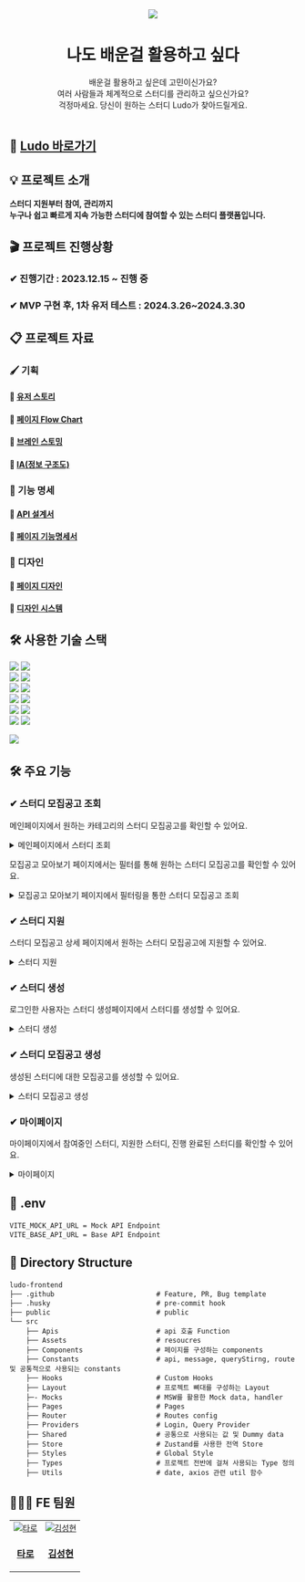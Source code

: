 <div align="center">
 <img src="https://github.com/Ludo-SMP/ludo-frontend/assets/62270427/7a2e3718-072d-4cad-83de-eb7f030222ad"/>
  <h1>나도 배운걸 활용하고 싶다</h1>
  배운걸 활용하고 싶은데 고민이신가요?
  <br/>
  여러 사람들과 체계적으로 스터디를 관리하고 싶으신가요?
  <br/>
  걱정마세요. 당신이 원하는 스터디 Ludo가 찾아드릴게요.
  <br/><br/>
</div>

## 📎 [Ludo 바로가기](https://ludoapi.store/)

## 💡 프로젝트 소개
**스터디 지원부터 참여, 관리까지**<br>
**누구나 쉽고 빠르게 지속 가능한 스터디에 참여할 수 있는 스터디 플랫폼입니다.**

## 🎬 프로젝트 진행상황
### ✔︎ 진행기간 : 2023.12.15 ~ 진행 중
### ✔︎ MVP 구현 후, 1차 유저 테스트 : 2024.3.26~2024.3.30

## 📋 프로젝트 자료
### 🖌 기획
#### 📓 [유저 스토리](https://docs.google.com/spreadsheets/d/14xlWLKUEV8hrthsYjRFmHcRLDtWRKmthFgiiYNGrhwA/edit#gid=0) 
#### 📓 [페이지 Flow Chart](https://www.figma.com/file/aCw6w4LCjTczfRGlmD1bhV/Page-flow-chart?type=whiteboard&node-id=0-1&t=99pRF5UZwzy7u5i5-0) <br>
#### 📓 [브레인 스토밍](https://www.figma.com/file/VSxOLuyKKZobloOcFja93N/Brain-storming?type=whiteboard&node-id=2-94&t=UZ5vevbuqABdPsBq-0)
#### 📓 [IA(정보 구조도)](https://www.figma.com/file/Sho4QHn0XqEptYBBlbf704/Page-Layout?type=design&node-id=206-31&mode=design&t=YTrENpZjUN2rJ4Dj-0)

### 📄 기능 명세
#### 📓 [API 설계서](https://docs.google.com/spreadsheets/d/1k5yFrSlqPm0CyEveOGeCBCnf-aVGZu66lDkS83l4K-A/edit?invite=CLiLo-UL#gid=0)
#### 📓 [페이지 기능명세서](https://docs.google.com/spreadsheets/d/1TejPT93Gi3ztsGqPt5lpAY1UMFvruP80D9pFmkwy1fI/edit?invite=CLS0q4EH#gid=0)

### 🎨 디자인
#### 📓 [페이지 디자인](https://www.figma.com/file/Sho4QHn0XqEptYBBlbf704/Page-Layout?type=design&node-id=281-174&mode=design&t=TeYlIf3mTucRE1I6-0)
#### 📓 [디자인 시스템](https://www.figma.com/file/OLgSF11mOFN5MpcYzpD3N3/Design-System?type=design&node-id=1121-950&mode=design&t=2ZrFmOMMTcunVk5h-0)


## 🛠 사용한 기술 스택
<img src="https://img.shields.io/badge/React-18.2.0-blue?logo=react"> <img src="https://img.shields.io/badge/TypeSript-5.2.2-blue?logo=react"><br>
<img src="https://img.shields.io/badge/ReactQuery-5.17.9-blue?logo=react-query"> <img src="https://img.shields.io/badge/Zustand-4.5.0-blue?logo=Zustand"><br>
<img src="https://img.shields.io/badge/StyledComponents-6.1.8-blue?logo=styledcomponents"> <img src="https://img.shields.io/badge/MSW-2.2.4-blue?logo=msw"> <br>
<img src="https://img.shields.io/badge/Prettier-3.2.5-blue?logo=prettier"> <img src="https://img.shields.io/badge/Eslint-8.55.0-blue?logo=esLint"> <br>
<img src="https://img.shields.io/badge/Vite-5.0.8-blue?logo=vite"> <img src="https://img.shields.io/badge/Nelify--blue?logo=netlify"> <br>
<img src="https://img.shields.io/badge/ReactHookForm-7.50.1-blue?logo=react-hook-form"> <img src="https://img.shields.io/badge/ReactRouterDom-6.22.0-blue?logo=react-router-dom"><br>

<img src="https://github.com/Ludo-SMP/ludo-frontend/assets/62270427/d347aa15-be96-4343-b41a-783ba1c4d7b8"/>

## 🛠 주요 기능

### ✔︎ 스터디 모집공고 조회
메인페이지에서 원하는 카테고리의 스터디 모집공고를 확인할 수 있어요.
<details markdown="1">
<summary>메인페이지에서 스터디 조회</summary>
  <img width="600" src="src/Assets/images/search1.gif">
</details>

모집공고 모아보기 페이지에서는 필터를 통해 원하는 스터디 모집공고를 확인할 수 있어요.

<details markdown="1">
<summary>모집공고 모아보기 페이지에서 필터링을 통한 스터디 모집공고 조회</summary>
  <img width="600" src="src/Assets/images/search2.gif">
</details>

### ✔︎ 스터디 지원
스터디 모집공고 상세 페이지에서 원하는 스터디 모집공고에 지원할 수 있어요.
<details markdown="1">
<summary>스터디 지원</summary>
  <img width="600" src="src/Assets/images/apply.gif">
</details>

### ✔︎ 스터디 생성
로그인한 사용자는 스터디 생성페이지에서 스터디를 생성할 수 있어요.
<details markdown="1">
<summary>스터디 생성</summary>
  <img width="600" src="src/Assets/images/study.gif">
</details>

### ✔︎ 스터디 모집공고 생성
생성된 스터디에 대한 모집공고를 생성할 수 있어요.
<details markdown="1">
<summary>스터디 모집공고 생성</summary>
  <img width="600" src="src/Assets/images/recruitment.gif">
</details>

### ✔︎ 마이페이지
마이페이지에서 참여중인 스터디, 지원한 스터디, 진행 완료된 스터디를 확인할 수 있어요.
<details markdown="1">
<summary>마이페이지</summary>
  <img width="600" src="src/Assets/images/mypage.gif">
</details>

## 🔨 .env
```
VITE_MOCK_API_URL = Mock API Endpoint
VITE_BASE_API_URL = Base API Endpoint
```


## 📁 Directory Structure
```
ludo-frontend
├── .github                         # Feature, PR, Bug template
├── .husky                          # pre-commit hook
├── public                          # public
└── src
    ├── Apis                        # api 호출 Function
    ├── Assets                      # resoucres
    ├── Components                  # 페이지를 구성하는 components           
    ├── Constants                   # api, message, queryStirng, route 및 공통적으로 사용되는 constants                      
    ├── Hooks                       # Custom Hooks                        
    ├── Layout                      # 프로젝트 뼈대를 구성하는 Layout                         
    ├─- Mocks                       # MSW를 활용한 Mock data, handler                         
    ├── Pages                       # Pages     
    ├── Router                      # Routes config
    ├── Providers                   # Login, Query Provider                          
    ├── Shared                      # 공통으로 사용되는 값 및 Dummy data                          
    ├── Store                       # Zustand를 사용한 전역 Store                         
    ├── Styles                      # Global Style                         
    ├── Types                       # 프로젝트 전반에 걸쳐 사용되는 Type 정의                         
    ├── Utils                       # date, axios 관련 util 함수                       
```


## 🙋🏻‍♂️ FE 팀원
<table >
  <tbody>
      <td align="center">
        <a href="https://github.com/kmin-jeong">
            <img src="https://avatars.githubusercontent.com/u/53456037?v=4" width="200px;" height="200px;" alt="타로"/>
<h3><b>타로</b></h3></a></td>
        <td align="center">
        <a href="https://github.com/SungHyun627">
            <img src="https://github.com/Ludo-SMP/ludo-frontend/assets/62270427/17abec8f-0a5b-4993-83ce-05b5bebbc2fa" width="200px;" height="200px;" alt="김성현"/>
<h3><b>김성현</b></h3></a></td>
  </tbody>
</table>


